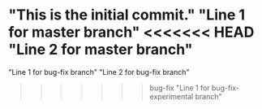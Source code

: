 "This is the initial commit." 
"Line 1 for master branch" 
<<<<<<< HEAD
"Line 2 for master branch" 
=======
"Line 1 for bug-fix branch" 
"Line 2 for bug-fix branch" 
>>>>>>> bug-fix
"Line 1 for bug-fix-experimental branch" 
